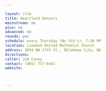 ```yaml
---

layout: club
title: Heartland Dancers
mainstream: no
plus: no
advanced: no
rounds: yes
schedule: every Thursday (No 5th's), 7:30 PM
location: Linwood United Methodist Church
address: 3034 NW 17th St., Oklahoma City, OK
directions: 
caller: Jim Couey
contact: (405) 737-6441
website: 



---
```


